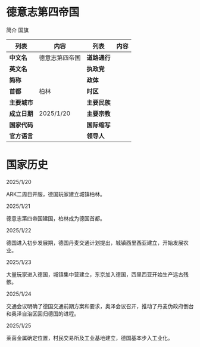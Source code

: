 # 德意志第四帝国

简介                                        国旗

| 列表         | 内容           | 列表         | 内容 |
| ------------ | -------------- | ------------ | ---- |
| **中文名**   | 德意志第四帝国 | **道路通行** |      |
| **英文名**   |                | **执政党**   |      |
| **简称**     |                | **政体**     |      |
| **首都**     | 柏林           | **时区**     |      |
| **主要城市** |                | **主要民族** |      |
| **成立日期** | 2025/1/20      | **主要宗教** |      |
| **国家代码** |                | **国际缩写** |      |
| **官方语言** |                | **领导人**   |      |

# 国家历史

2025/1/20 

ARK二周目开服，德国玩家建立城镇柏林。 

2025/1/21

德意志第四帝国建国，柏林成为德国首都。

2025/1/22

德国进入初步发展期，德国丹麦交通计划提出，城镇西里西亚建立，开始发展农业。

2025/1/23

大量玩家进入德国，城镇集中营建立，东京加入德国，西里西亚开始生产远古残骸。

2025/1/24

交通会议明确了德国交通前期方案和要求，奥泽会议召开，推动了丹麦伪政府倒台和奥泽自治区回归德国的进程。 

2025/1/25

莱茵金属确定位置，村民交易所及工业基地建立，德国基本步入工业化。